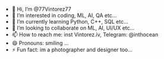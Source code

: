 - 👋 Hi, I’m @77Vintorez77
- 👀 I’m interested in coding, ML, AI, QA etc...
- 🌱 I’m currently learning Python, C++, SQL etc...
- 💞️ I’m looking to collaborate on ML, AI, UI/UX etc...
- 📫 How to reach me: inst Vintorez.iv, Telegram: @inthocean 
- 😄 Pronouns: smiling ...
- ⚡ Fun fact: im a photographer and designer too...


